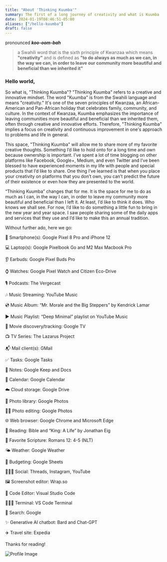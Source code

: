 ```yaml
---
title: "About 'Thinking Kuumba'"
summary: The first of a long journey of creativity and what is Kuumba
date: 2024-01-19T08:46:51-05:00
aliases: ["/hello-kuumba"]
draft: false
---
```

pronounced ***koo-oom-bah***
>  a Swahili word that is the sixth principle of Kwanzaa which means **"creativity"** and is defined as **"to do always as much as we can, in the way we can, in order to leave our community more beautiful and beneficial than we inherited it"**


### Hello world, 

So what is, "Thinking Kuumba"? "Thinking Kuumba" refers to a creative and innovative mindset. The word "Kuumba" is from the Swahili language and means "creativity." It's one of the seven principles of Kwanzaa, an African-American and Pan-African holiday that celebrates family, community, and culture. In the context of Kwanzaa, Kuumba emphasizes the importance of leaving communities more beautiful and beneficial than we inherited them, often through creative and innovative efforts. Therefore, "Thinking Kuumba" implies a focus on creativity and continuous improvement in one's approach to problems and life in general.

This space, "Thinking Kuumba" will allow me to share more of my favorite creative thoughts. Something I’d like to hold onto for a long time and own because ownership is important. I’ve spent a lot of time blogging on other platforms like Facebook, Google+, Medium, and even Twitter and I’ve been blessed to have experienced moments in my life with people and special products that I’d like to share. One thing I’ve learned is that when you place your creativity on platforms that you don’t own, you can’t predict the future of their existence or even how they are presented to the world. 

“Thinking Kuumba” changes that for me. It is the space for me to do as much as I can, in the way I can, in order to leave my community more beautiful and beneficial than I left it. At least, I’d like to think it does. Who knows we shall see. For now, I’d like to do something a little fun to bring in the new year and year space. I saw people sharing some of the daily apps and services that they use and I’d like to make this an annual tradition. 

Without further ado, here we go: 

📱 Smartphone(s): Google Pixel 8 Pro and iPhone 12

💻 Laptop(s): Google Pixelbook Go and M2 Max Macbook Pro

👂 Earbuds: Google Pixel Buds Pro

⌚ Watches: Google Pixel Watch and Citizen Eco-Drive

🎙️ Podcasts: The Vergecast

🎶 Music Streaming: YouTube Music

💿 Music Album: “Mr. Morale and the Big Steppers” by Kendrick Lamar

▶️ Music Playlist: “Deep Minimal” playlist on YouTube Music

🍿 Movie discovery/tracking: Google TV

📺 TV Series: The Lazarus Project

📬 Mail client(s): GMail

✅ Tasks: Google Tasks

📝 Notes: Google Keep and Docs

📆 Calendar: Google Calendar

☁️ Cloud storage: Google Drive

🌅 Photo library: Google Photos

🤳🏻 Photo editing: Google Photos

🌐 Web browser: Google Chrome and Microsoft Edge

📖 Reading: Bible and “King: A Life” by Jonathan Eig

📜 Favorite Scripture: Romans 12: 4-5 (NLT) 

🌤️ Weather: Google Weather

💸 Budgeting: Google Sheets

💁🏻‍♂️ Social: Threads, Instagram, YouTube

🖼️ Screenshot editor: Wrap.so

🧮 Code Editor: Visual Studio Code

👨🏻‍💻 Terminal: VS Code Terminal

🔎 Search: Google

✨ Generative AI chatbot: Bard and Chat-GPT

✈️ Travel site: Expedia

Thanks for reading!

![Profile Image](/profile.jpeg "Michael")

